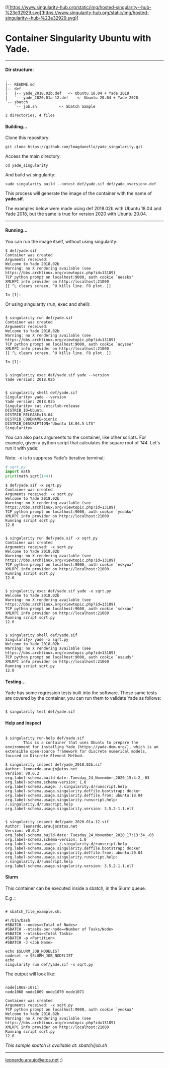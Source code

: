 [![https://www.singularity-hub.org/static/img/hosted-singularity--hub-%23e32929.svg](https://www.singularity-hub.org/static/img/hosted-singularity--hub-%23e32929.svg)]

# Container Singularity Ubuntu with Yade.

---

#### Dir structure:

```shell
.
|-- README.md
|-- def
|   |-- yade_2018.02b.def  	<- Ubuntu 18.04 + Yade 2018
|   `-- yade_2020.01a-12.def	<- Ubuntu 20.04 + Yade 2020
`-- sbatch
    `-- job.sh			<- Sbatch Sample

2 directories, 4 files
```

#### Building...

Clone this repository:
```shell
git clone https://github.com/lmagdanello/yade_singularity.git
```

Access the main directory:
```shell
cd yade_singularity
```
And build w/ singularity:
```shell
sudo singularity build --notest def/yade.sif def/yade_<version>.def
```

This process will generate the image of the container with the name of **yade.sif**.

The examples below were made using def 2018.02b with Ubuntu 18.04 and Yade 2018, but the same is true for version 2020 with Ubuntu 20.04.

---
#### Running...

You can run the image itself, without using singularity:
```shell
$ def/yade.sif
Container was created
Arguments received:
Welcome to Yade 2018.02b
Warning: no X rendering available (see https://bbs.archlinux.org/viewtopic.php?id=13189)
TCP python prompt on localhost:9000, auth cookie `ueasks'
XMLRPC info provider on http://localhost:21000
[[ ^L clears screen, ^U kills line. F8 plot. ]]

In [1]:
```

Or using singularity (run, exec and shell):
```shell

$ singularity run def/yade.sif
Container was created
Arguments received:
Welcome to Yade 2018.02b
Warning: no X rendering available (see https://bbs.archlinux.org/viewtopic.php?id=13189)
TCP python prompt on localhost:9000, auth cookie `ucysse'
XMLRPC info provider on http://localhost:21000
[[ ^L clears screen, ^U kills line. F8 plot. ]]

In [1]:


$ singularity exec def/yade.sif yade --version
Yade version: 2018.02b


$ singularity shell def/yade.sif
Singularity> yade --version
Yade version: 2018.02b
Singularity> cat /etc/lsb-release
DISTRIB_ID=Ubuntu
DISTRIB_RELEASE=18.04
DISTRIB_CODENAME=bionic
DISTRIB_DESCRIPTION="Ubuntu 18.04.5 LTS"
Singularity>
```

You can also pass arguments to the container, like other scripts. For example, given a python script that calculates the square root of *144*. Let's run it with yade:

Note: *-x* is to suppress Yade's iterative terminal;
```python
# sqrt.py
import math
print(math.sqrt(144))
```

```shell
$ def/yade.sif -x sqrt.py
Container was created
Arguments received: -x sqrt.py
Welcome to Yade 2018.02b
Warning: no X rendering available (see https://bbs.archlinux.org/viewtopic.php?id=13189)
TCP python prompt on localhost:9000, auth cookie `ycdaku'
XMLRPC info provider on http://localhost:21000
Running script sqrt.py
12.0


$ singularity run def/yade.sif -x sqrt.py
Container was created
Arguments received: -x sqrt.py
Welcome to Yade 2018.02b
Warning: no X rendering available (see https://bbs.archlinux.org/viewtopic.php?id=13189)
TCP python prompt on localhost:9000, auth cookie `eskyua'
XMLRPC info provider on http://localhost:21000
Running script sqrt.py
12.0


$ singularity exec def/yade.sif yade -x sqrt.py
Welcome to Yade 2018.02b
Warning: no X rendering available (see https://bbs.archlinux.org/viewtopic.php?id=13189)
TCP python prompt on localhost:9000, auth cookie `scksau'
XMLRPC info provider on http://localhost:21000
Running script sqrt.py
12.0


$ singularity shell def/yade.sif
Singularity> yade -x sqrt.py
Welcome to Yade 2018.02b
Warning: no X rendering available (see https://bbs.archlinux.org/viewtopic.php?id=13189)
TCP python prompt on localhost:9000, auth cookie `esaudy'
XMLRPC info provider on http://localhost:21000
Running script sqrt.py
12.0
```

#### Testing...

Yade has some regression tests built into the software. These same tests are covered by the container, you can run them to validate Yade as follows:

```shell

$ singularity test def/yade.sif
```

#### Help and Inspect

```shell

$ singularity run-help def/yade.sif
        This is a container that uses Ubuntu to prepare the environment for installing Yade (https://yade-dem.org/), which is an extensible open-source framework for discrete numerical models, focused on Discrete Element Method.
```

```shell
$ singularity inspect def/yade_2018.02b.sif
Author: leonardo.araujo@atos.net
Version: v0.0.2
org.label-schema.build-date: Tuesday_24_November_2020_15:4:2_-03
org.label-schema.schema-version: 1.0
org.label-schema.usage: /.singularity.d/runscript.help
org.label-schema.usage.singularity.deffile.bootstrap: docker
org.label-schema.usage.singularity.deffile.from: ubuntu:18.04
org.label-schema.usage.singularity.runscript.help: /.singularity.d/runscript.help
org.label-schema.usage.singularity.version: 3.5.2-1.1.el7


$ singularity inspect def/yade_2020.01a-12.sif
Author: leonardo.araujo@atos.net
Version: v0.0.2
org.label-schema.build-date: Tuesday_24_November_2020_17:13:34_-03
org.label-schema.schema-version: 1.0
org.label-schema.usage: /.singularity.d/runscript.help
org.label-schema.usage.singularity.deffile.bootstrap: docker
org.label-schema.usage.singularity.deffile.from: ubuntu:20.04
org.label-schema.usage.singularity.runscript.help: /.singularity.d/runscript.help
org.label-schema.usage.singularity.version: 3.5.2-1.1.el7
```

#### Slurm

This container can be executed inside a sbatch, in the Slurm queue.

E.g .:

```shell

# sbatch_file_example.sh:

#!/bin/bash
#SBATCH --nodes=<Total of Nodes>
#SBATCH --ntasks-per-node=<Number of Tasks/Node>
#SBATCH --ntasks=<Total Tasks>
#SBATCH -p <Partition> 
#SBATCH -J <Job Name> 

echo $SLURM_JOB_NODELIST
nodeset -e $SLURM_JOB_NODELIST
echo
singularity run def/yade.sif -x sqrt.py
```

The output will look like:
```shell

node[1068-1071]
node1068 node1069 node1070 node1071

Container was created
Arguments received: -x sqrt.py
TCP python prompt on localhost:9000, auth cookie `yedkua'
Welcome to Yade 2018.02b
Warning: no X rendering available (see https://bbs.archlinux.org/viewtopic.php?id=13189)
XMLRPC info provider on http://localhost:21000
Running script sqrt.py
12.0
```

*This sample sbatch is available at: sbatch/job.sh*

---

leonardo.araujo@atos.net ;)
